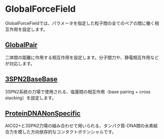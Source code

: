 # GlobalForceField

GlobalForceFieldでは、パラメータを指定した粒子間の全てのペアの間に働く相互作用を設定します。

## [GlobalPair](GlobalPairInteraction.md)

二体間の距離に作用する相互作用を設定します。分子間力や、静電相互作用などが対応します。

## [3SPN2BaseBase](3SPN2BaseBaseInteraction.md)

3SPN2系統の力場で使用される、塩基間の相互作用（base pairing + cross stacking）を設定します。

## [ProteinDNANonSpecific](ProteinDNANonSpecificInteraction.md)


AICG2+と3SPN2力場の組み合わせで用いられる、タンパク質-DNA間の水素結合力を模した方向依存的なコンタクトポテンシャルです。
